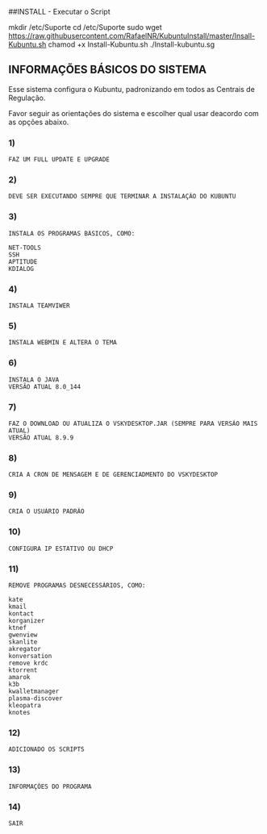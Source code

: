 
##INSTALL - Executar o Script

mkdir /etc/Suporte
cd /etc/Suporte
sudo wget https://raw.githubusercontent.com/RafaelNR/KubuntuInstall/master/Insall-Kubuntu.sh
chamod +x Install-Kubuntu.sh
./Install-kubuntu.sg

## INFORMAÇÕES BÁSICOS DO SISTEMA

Esse sistema configura o Kubuntu, padronizando em todos as Centrais de Regulação.

Favor seguir as orientações do sistema e escolher qual usar deacordo com as opções abaixo.

### 1) 
	FAZ UM FULL UPDATE E UPGRADE
### 2)
	DEVE SER EXECUTANDO SEMPRE QUE TERMINAR A INSTALAÇÃO DO KUBUNTU
### 3)
	INSTALA OS PROGRAMAS BÁSICOS, COMO:
	
	NET-TOOLS
	SSH
	APTITUDE
	KDIALOG
### 4)
	INSTALA TEAMVIWER
### 5)	
	INSTALA WEBMIN E ALTERA O TEMA
### 6)
	INSTALA O JAVA
	VERSÃO ATUAL 8.0_144
### 7)	
	FAZ O DOWNLOAD OU ATUALIZA O VSKYDESKTOP.JAR (SEMPRE PARA VERSÃO MAIS ATUAL)
	VERSÃO ATUAL 8.9.9
### 8)
	CRIA A CRON DE MENSAGEM E DE GERENCIADMENTO DO VSKYDESKTOP
### 9)
	CRIA O USUÁRIO PADRÃO
### 10)
	CONFIGURA IP ESTATIVO OU DHCP
### 11)
	REMOVE PROGRAMAS DESNECESSÁRIOS, COMO:

	kate
	kmail
	kontact
	korganizer
	ktnef
	gwenview
	skanlite 
	akregator
	konversation
	remove krdc
	ktorrent
	amarok
	k3b
	kwalletmanager
	plasma-discover 
	kleopatra
	knotes
### 12)
	ADICIONADO OS SCRIPTS
### 13)
	INFORMAÇÕES DO PROGRAMA
### 14) 
	SAIR